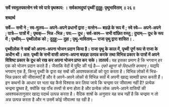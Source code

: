 **सर्वे स्वमुलयवत्सेन स्वे स्वे पात्रे पृथक्पय: ।** **सर्वकामदुघां पृथ्वीं दुदुहु: पृथुभाविताम् ॥ २६॥** 

**शब्दार्थ** 

**सर्वे—** **सभी ने** **; स्व-मुलय—** **अपने-अपने प्रधानों द्वारा** **; वत्सेन—** **बछड़े के रूप में** **; स्वे स्वे—** **अपने-अपने** **; पात्रे—** **पात्रों में** **;** **पृथक्—** **भिन्न -भिन्न** **; पय:—** **दूध** **; सर्व-काम—** **सभी वांछित वस्तु** **; दुघाम्—** **दूध के रूप में** **; पृथ्वीम्—** **पृथ्वीलोक को** **;** **दुदुहु:—** **दुहा** **; पृथु-भाविताम्—** **राजा पृथु द्वारा शासित।** **.** 

**पृथ्वीलोक ने सबों को अपना-अपना भोजन प्रदान किया है। राजा पृथु के काल में, पृथ्वी** **पूर्ण रूप से राजा के अधीन थी। अत: पृथ्वी के सभी वासी अपना-अपना बछड़ा उत्पन्न करके** **तथा विभिन्न प्रकार के पात्रों में अपने विशिष्ट प्रकार के दूध को रख कर अपना भोजन प्राप्त कर** **सके।** **तात्पर्य :** यह इसका प्रमाण है कि भगवान् हर एक को भोजन प्रदान करते हैं। जैसाकि वेदों में पुष्टि की गई है— *एको बहूनां यो विदधाति कामान्।* यद्यपि भगवान् एक है, किन्तु पृथ्वी के द्वारा वह सबों की आवश्यकताओं को पूरा करता है। विभिन्न लोकों में भिन्न-भिन्न प्रकार की जीवात्माएँ हैं और वे अपने-अपने लोकों से विभिन्न रूपों में अपनी खाद्य सामग्री प्राप्त करती हैं। इन कथनों के आधार पर भला यह कैसे विश्वास कर लिया जाये कि चन्द्रमा पर जीवात्मा नहीं है? प्रत्येक चन्द्रमा पाॢथव है, क्योंकि यह पाँच तत्त्वों से बना होता है और प्रत्येक लोक अपने-अपने वासियों की आवश्यकतानुसार खाद्य पदार्थ उत्पन्न करता है। वैदिक शाषों के अनुसार यह सच नहीं है कि चन्द्रमा न तो अन्न उत्पन्न करता है और न उसमें कोई जीवात्मा रह रही है।  